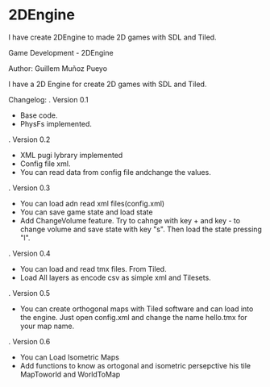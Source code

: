 # 2DEngine
I have create 2DEngine to made 2D games with SDL and Tiled.

Game Development - 2DEngine

Author: Guillem Muñoz Pueyo

I have a 2D Engine for create 2D games with SDL and Tiled.

Changelog:
. Version 0.1
  - Base code.
  - PhysFs implemented.
  
. Version 0.2
  - XML pugi lybrary implemented
  - Config file xml.
  - You can read data from config file andchange the values.

. Version 0.3
- You can load adn read xml files(config.xml)
- You can save game state and load state
- Add ChangeVolume feature. Try to cahnge with key + and key - to change volume and save state with key "s". Then load the state pressing "l".

. Version 0.4
- You can load and read tmx files. From Tiled.
- Load All layers as encode csv as simple xml and Tilesets.

. Version 0.5
- You can create orthogonal maps with Tiled software and can load into the engine. Just open config.xml and change the name hello.tmx for your map name.

. Version 0.6
- You can Load Isometric Maps
- Add functions to know as ortogonal and isometric persepctive his tile MapToworld and WorldToMap

